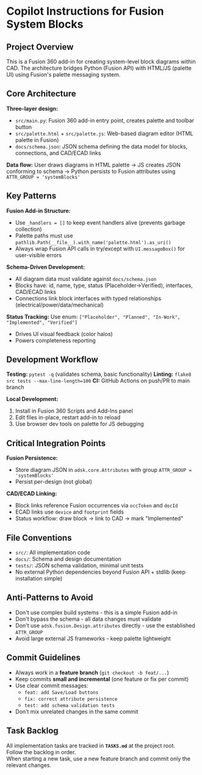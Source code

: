 # Copilot Instructions for Fusion System Blocks

## Project Overview
This is a Fusion 360 add-in for creating system-level block diagrams within CAD. The architecture bridges Python (Fusion API) with HTML/JS (palette UI) using Fusion's palette messaging system.

## Core Architecture

**Three-layer design:**
- `src/main.py`: Fusion 360 add-in entry point, creates palette and toolbar button
- `src/palette.html` + `src/palette.js`: Web-based diagram editor (HTML palette in Fusion)
- `docs/schema.json`: JSON schema defining the data model for blocks, connections, and CAD/ECAD links

**Data flow:** User draws diagrams in HTML palette → JS creates JSON conforming to schema → Python persists to Fusion attributes using `ATTR_GROUP = 'systemBlocks'`

## Key Patterns

**Fusion Add-in Structure:**
- Use `_handlers = []` to keep event handlers alive (prevents garbage collection)
- Palette paths must use `pathlib.Path(__file__).with_name('palette.html').as_uri()`
- Always wrap Fusion API calls in try/except with `UI.messageBox()` for user-visible errors

**Schema-Driven Development:**
- All diagram data must validate against `docs/schema.json`
- Blocks have: id, name, type, status (Placeholder→Verified), interfaces, CAD/ECAD links
- Connections link block interfaces with typed relationships (electrical/power/data/mechanical)

**Status Tracking:**
Use enum: `["Placeholder", "Planned", "In-Work", "Implemented", "Verified"]`
- Drives UI visual feedback (color halos)
- Powers completeness reporting

## Development Workflow

**Testing:** `pytest -q` (validates schema, basic functionality)
**Linting:** `flake8 src tests --max-line-length=100`
**CI:** GitHub Actions on push/PR to main branch

**Local Development:**
1. Install in Fusion 360 Scripts and Add-Ins panel
2. Edit files in-place, restart add-in to reload
3. Use browser dev tools on palette for JS debugging

## Critical Integration Points

**Fusion Persistence:**
- Store diagram JSON in `adsk.core.Attributes` with group `ATTR_GROUP = 'systemBlocks'`
- Persist per-design (not global)

**CAD/ECAD Linking:**
- Block links reference Fusion occurrences via `occToken` and `docId`
- ECAD links use `device` and `footprint` fields
- Status workflow: draw block → link to CAD → mark "Implemented"

## File Conventions

- `src/`: All implementation code
- `docs/`: Schema and design documentation  
- `tests/`: JSON schema validation, minimal unit tests
- No external Python dependencies beyond Fusion API + stdlib (keep installation simple)

## Anti-Patterns to Avoid

- Don't use complex build systems - this is a simple Fusion add-in
- Don't bypass the schema - all data changes must validate
- Don't use `adsk.fusion.Design.attributes` directly - use the established `ATTR_GROUP`
- Avoid large external JS frameworks - keep palette lightweight

## Commit Guidelines
- Always work in a **feature branch** (`git checkout -b feat/...`)
- Keep commits **small and incremental** (one feature or fix per commit)
- Use clear commit messages:
  - `feat: add Save/Load buttons`
  - `fix: correct attribute persistence`
  - `test: add schema validation tests`
- Don’t mix unrelated changes in the same commit

## Task Backlog
All implementation tasks are tracked in **`TASKS.md`** at the project root.  
Follow the backlog in order.  
When starting a new task, use a new feature branch and commit only the relevant changes.

